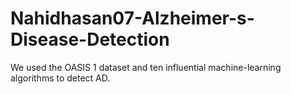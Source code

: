 # Nahidhasan07-Alzheimer-s-Disease-Detection
We used the OASIS 1 dataset and ten influential machine-learning algorithms to detect AD.

